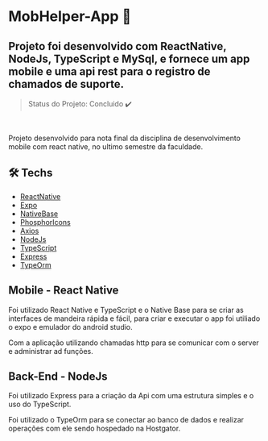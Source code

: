 ﻿# MobHelper-App 📱
 
 ## Projeto foi desenvolvido com ReactNative, NodeJs, TypeScript e MySql, e fornece um app mobile e uma api rest para o registro de chamados de suporte.
 
 > Status do Projeto: Concluido :heavy_check_mark:
 
 <br>
 
Projeto desenvolvido para nota final da disciplina de desenvolvimento mobile com react native, no ultimo semestre da faculdade.
 
 ## 🛠 Techs

- [ReactNative](https://reactnative.dev/)
- [Expo](https://expo.dev/)
- [NativeBase](https://nativebase.io/)
- [PhosphorIcons](https://phosphoricons.com/)
- [Axios](https://axios-http.com/)
- [NodeJs](https://nodejs.org/en/)
- [TypeScript](https://www.typescriptlang.org/)
- [Express](http://expressjs.com/pt-br/)
- [TypeOrm](https://typeorm.io/)

 ## Mobile - React Native
 
 Foi utilizado React Native e TypeScript e o Native Base para se criar as interfaces de mandeira rápida e fácil, para criar e executar o app foi utiliado o expo e emulador do android studio. 
 
Com a aplicação utilizando chamadas http para se comunicar com o server e administrar ad funções.

 ## Back-End - NodeJs
 
 Foi utilizado Express para a criação da Api com uma estrutura simples e o uso do TypeScript.
 
 Foi utilizado o TypeOrm para se conectar ao banco de dados e realizar operações com ele sendo hospedado na Hostgator.
 
<!--
## Routes
### Links - rotas utilizando somente o http - https sem funcionamento ainda
- > http://54.211.140.125/link/list : Get - Listagem de todos os links
- > http://54.211.140.125/link/create : Post - Criação de links com informações passadas no body como Json, exemplo:
```sh
{
"label": "Título ",
"url": "Link artigo"
}
```
- > http://54.211.140.125/link/devGo/import : Post - Importação de link com informações passadas no body como Json, exemplo:
```sh
{
"url": "https://devgo.com.br/"
}
```
- > http://54.211.140.125/link/update/:id : Put - Atualização de um link pelo seu id passado por route param
- > http://54.211.140.125/link/delete/:id : Delete - Deleta um link pelo seu id passado por route param


## Getting Started


- Instalar dependências - Executar na pasta web e server - yarn ou npm
```sh
yarn ou npm
```
- Na pasta web e server - Inicia a duas aplicações como desenvolvimento
```sh
yarn dev
```
- Na pasta web e server - Cria o build das duas aplicações
```sh
yarn build
```
- Na pasta server - Roda a aplicação com o build gerado
```sh
yarn start
```
- Na pasta web - Roda a aplicação com o build gerado
```sh
yarn deploy
```
- Na pasta server - Busca links de artigos para testes na Alura
```sh
yarn crawlerTest
```
- Na pasta server - Busca links de artigos para testes na devGo
```sh
yarn crawlerDev
```
 
 <br>
 -->


